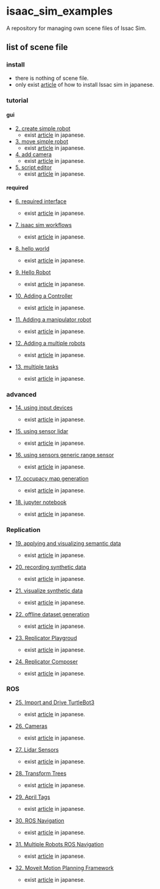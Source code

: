# isaac_sim_examples
A repository for managing own scene files of  Issac Sim.

## list of scene file

### install 
- there is nothing of scene file.
- only exist [article](https://github.com/SOutaHI/issac_sim_examples/blob/main/tutorials/install/1_install.md) of how to install Issac sim in japanese.

### tutorial
#### gui
- [2. create simple robot](https://github.com/SOutaHI/issac_sim_examples/blob/main/tutorials/gui/create_simple_robot/2_create_robot.usd)
    - exist [article](https://github.com/SOutaHI/issac_sim_examples/blob/main/tutorials/gui/create_simple_robot/2_create_simple_robot.md) in japanese.
- [3. move simple robot](https://github.com/SOutaHI/issac_sim_examples/blob/main/tutorials/gui/move_simple_robot/3_move_robot.usd)
    - exist [article](https://github.com/SOutaHI/issac_sim_examples/blob/main/tutorials/gui/move_simple_robot/3_move_robot.md) in japanese.
- [4. add camera](https://github.com/SOutaHI/issac_sim_examples/blob/main/tutorials/gui/add_camera/4_add_camera.md)
    - exist [article](https://github.com/SOutaHI/issac_sim_examples/blob/main/tutorials/gui/add_camera/4_add_camera.usd) in japanese.
- [5. script editor](https://github.com/SOutaHI/issac_sim_examples/tree/main/tutorials/gui/script_editor)
    - exist [article](https://github.com/SOutaHI/issac_sim_examples/blob/main/tutorials/gui/script_editor/5_script_editor.md) in japanese.

#### required
- [6. required interface](https://github.com/SOutaHI/issac_sim_examples/blob/main/tutorials/required/required_interface/6_required_interface.usd)
    - exist [article](https://github.com/SOutaHI/issac_sim_examples/blob/main/tutorials/required/required_interface/6_required_interface.md) in japanese.
- [7. isaac sim workflows](https://github.com/SOutaHI/issac_sim_examples/blob/main/tutorials/required/isaac_sim_workflow/7_issac_sim_workflows.usd)
    - exist [article](https://github.com/SOutaHI/issac_sim_examples/blob/main/tutorials/required/isaac_sim_workflow/7_isaac_sim_workflows.md) in japanese.
- [8. hello world](https://github.com/SOutaHI/issac_sim_examples/blob/main/tutorials/required/hello_world/8_hello_world.usd)
    - exist [article](https://github.com/SOutaHI/issac_sim_examples/blob/main/tutorials/required/hello_world/8_hellow_world.md) in japanese.
- [9. Hello Robot](https://github.com/SOutaHI/isaac_sim_examples/tree/development/tutorials/required/hello_robot)
    - exist [article](https://github.com/SOutaHI/isaac_sim_examples/blob/development/tutorials/required/hello_robot/9_hello_robot.md) in japanese.
- [10. Adding a Controller](https://github.com/SOutaHI/isaac_sim_examples/tree/development/tutorials/required/adding_controller)
    - exist [article](https://github.com/SOutaHI/isaac_sim_examples/blob/development/tutorials/required/adding_controller/10_adding_controller.md) in japanese.

- [11. Adding a manipulator robot](https://github.com/SOutaHI/isaac_sim_examples/blob/development/tutorials/required/adding_a_manipulator_robot/11_adding_a_manipulator_robots.md)
    - exist [article](https://github.com/SOutaHI/isaac_sim_examples/blob/development/tutorials/required/adding_a_manipulator_robot/11_adding_a_manipulator_robot.md) in japanese.

- [12. Adding a multiple robots](https://github.com/SOutaHI/isaac_sim_examples/tree/development/tutorials/required/adding_multiple_robots)
    - exist [article](https://github.com/SOutaHI/isaac_sim_examples/blob/development/tutorials/required/adding_multiple_robots/12_adding_multiple_robots.md) in japanese.

- [13. multiple tasks](https://github.com/SOutaHI/isaac_sim_examples/tree/development/tutorials/required/mutiple_tasks)
    - exist [article](https://github.com/SOutaHI/isaac_sim_examples/blob/development/tutorials/required/mutiple_tasks/13_multiple_tasks.md) in japanese.

### advanced
- [14. using input devices](https://github.com/SOutaHI/isaac_sim_examples/tree/development/tutorials/advanced/using_input_devices_keyboard)
    - exist [article](https://github.com/SOutaHI/isaac_sim_examples/blob/development/tutorials/advanced/using_input_devices_keyboard/14_using_input_devices_keyboard.md) in japanese.

- [15. using sensor lidar](https://github.com/SOutaHI/isaac_sim_examples/tree/development/tutorials/advanced/using_sensors_lidar)
    - exist [article](https://github.com/SOutaHI/isaac_sim_examples/blob/development/tutorials/advanced/using_sensors_lidar/15_using_sensor_lidar.md) in japanese.

- [16. using sensors generic range sensor](https://github.com/SOutaHI/isaac_sim_examples/tree/development/tutorials/advanced/using_sensors_generic_range_sensor)
    - exist [article](https://github.com/SOutaHI/isaac_sim_examples/blob/development/tutorials/advanced/using_sensors_generic_range_sensor/16_using_sensor_generic_range_sensor.md) in japanese.

- [17. occupacy map generation](https://github.com/SOutaHI/isaac_sim_examples/tree/development/tutorials/advanced/occupancy_map_generation)
    - exist [article](https://github.com/SOutaHI/isaac_sim_examples/blob/development/tutorials/advanced/occupancy_map_generation/17_occupacy_map_generation.md) in japanese.

- [18. jupyter notebook](https://github.com/SOutaHI/isaac_sim_examples/tree/development/tutorials/advanced/jupyter_notebook)
    - exist [article](https://github.com/SOutaHI/isaac_sim_examples/blob/development/tutorials/advanced/jupyter_notebook/18_jupyter_notebook.md) in japanese.

### Replication

- [19. applying and visualizing semantic data](https://github.com/SOutaHI/isaac_sim_examples/tree/development/tutorials/replicator/applying_and_visualizing_semantic_data)
    - exist [article](https://github.com/SOutaHI/isaac_sim_examples/blob/development/tutorials/replicator/applying_and_visualizing_semantic_data/19_applying_and_visualizing_semantic_data.md) in japanese.

- [20. recording synthetic data](https://github.com/SOutaHI/isaac_sim_examples/tree/development/tutorials/replicator/recording_synthetic_data)
    - exist [article](https://github.com/SOutaHI/isaac_sim_examples/blob/development/tutorials/replicator/recording_synthetic_data/20_recording_synthetic_data.md) in japanese.

- [21. visualize synthetic data](https://github.com/SOutaHI/isaac_sim_examples/tree/development/tutorials/replicator/visualize_synthetic_data)
    - exist [article](https://github.com/SOutaHI/isaac_sim_examples/blob/development/tutorials/replicator/visualize_synthetic_data/21_visualize_synthetic_data.md) in japanese.

- [22. offline dataset generation](https://github.com/SOutaHI/isaac_sim_examples/tree/development/tutorials/replicator/offline_dataset_generation)
    - exist [article](https://github.com/SOutaHI/isaac_sim_examples/blob/development/tutorials/replicator/offline_dataset_generation/22_offline_dataset_generation.md) in japanese.

- [23. Replicator Playgroud](https://github.com/SOutaHI/isaac_sim_examples/tree/development/tutorials/replicator/replicator_playgroud)
    - exist [article](https://github.com/SOutaHI/isaac_sim_examples/blob/development/tutorials/replicator/replicator_playgroud/23_replicator_playgroud.md) in japanese.

- [24. Replicator Composer](https://github.com/SOutaHI/isaac_sim_examples/tree/development/tutorials/replicator/replicator_composer)
    - exist [article](https://github.com/SOutaHI/isaac_sim_examples/blob/development/tutorials/replicator/replicator_composer/24_replicator_composer.md) in japanese.

### ROS

- [25. Import and Drive TurtleBot3](https://github.com/SOutaHI/isaac_sim_examples/tree/development/tutorials/ros/import_and_drive_turtlebot3)
    - exist [article](https://github.com/SOutaHI/isaac_sim_examples/blob/development/tutorials/ros/import_and_drive_turtlebot3/25_import_and_drive_turtlebot3.md) in japanese.

- [26. Cameras](https://github.com/SOutaHI/isaac_sim_examples/tree/development/tutorials/ros/cameras)
    - exist [article](https://github.com/SOutaHI/isaac_sim_examples/blob/development/tutorials/ros/cameras/26_cameras.md) in japanese.

- [27. Lidar Sensors](https://github.com/SOutaHI/isaac_sim_examples/tree/development/tutorials/ros/lidar_sensors)
    - exist [article](https://github.com/SOutaHI/isaac_sim_examples/blob/development/tutorials/ros/lidar_sensors/27_lidar_sensors.md) in japanese.

- [28. Transform Trees](https://github.com/SOutaHI/isaac_sim_examples/tree/development/tutorials/ros/transform_trees)
    - exist [article](https://github.com/SOutaHI/isaac_sim_examples/blob/development/tutorials/ros/transform_trees/28_transform_trees.md) in japanese.

- [29. April Tags](https://github.com/SOutaHI/isaac_sim_examples/tree/development/tutorials/ros/april_tags)
    - exist [article](https://github.com/SOutaHI/isaac_sim_examples/blob/development/tutorials/ros/april_tags/29_april_tags.md) in japanese.

- [30. ROS Navigation](https://github.com/SOutaHI/isaac_sim_examples/tree/development/tutorials/ros/ros_navigation)
    - exist [article](https://github.com/SOutaHI/isaac_sim_examples/blob/development/tutorials/ros/ros_navigation/30_ros_navigation.md) in japanese.

- [31. Multiple Robots ROS Navigation](https://github.com/SOutaHI/isaac_sim_examples/tree/development/tutorials/ros/multiple_robots_ros_navigation)
    - exist [article](https://github.com/SOutaHI/isaac_sim_examples/blob/development/tutorials/ros/multiple_robots_ros_navigation/31_multiple_robots_ros_navigation.md) in japanese.

- [32. Moveit Motion Planning Framework](https://github.com/SOutaHI/isaac_sim_examples/tree/development/tutorials/ros/moveit_motion_planning_framework)
    - exist [article](https://github.com/SOutaHI/isaac_sim_examples/blob/development/tutorials/ros/moveit_motion_planning_framework/32_moveit_motion_planning_framework.md) in japanese.







